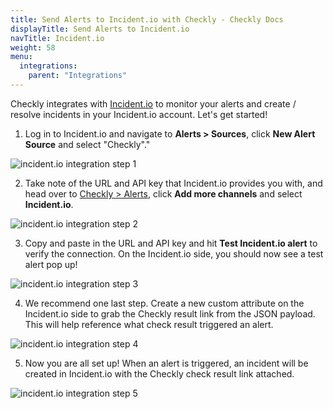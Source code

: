 ```yaml
---
title: Send Alerts to Incident.io with Checkly - Checkly Docs
displayTitle: Send Alerts to Incident.io
navTitle: Incident.io
weight: 58
menu:
  integrations:
    parent: "Integrations"
---
```


Checkly integrates with [Incident.io](https://incident.io/) to monitor your alerts and create / resolve incidents in your Incident.io account. Let's get started!

1. Log in to Incident.io and navigate to **Alerts > Sources**, click **New Alert Source** and select "Checkly"."

![incident.io integration step 1](/docs/images/integrations/incidentio/incident_io_step1.png)

2. Take note of the URL and API key that Incident.io provides you with, and head over to [Checkly > Alerts](https://app.checklyhq.com/alerts/settings), click **Add more channels** and select **Incident.io**.

![incident.io integration step 2](/docs/images/integrations/incidentio/incident_io_step2.png)

3. Copy and paste in the URL and API key and hit **Test Incident.io alert** to verify the connection. On the Incident.io side, you should now see a test alert pop up!

![incident.io integration step 3](/docs/images/integrations/incidentio/incident_io_step3.png)

4. We recommend one last step. Create a new custom attribute on the Incident.io side to grab the Checkly result link from the JSON payload. This will help reference what check result triggered an alert.

![incident.io integration step 4](/docs/images/integrations/incidentio/incident_io_step4.png)

5. Now you are all set up! When an alert is triggered, an incident will be created in Incident.io with the Checkly check result link attached.

![incident.io integration step 5](/docs/images/integrations/incidentio/incident_io_step5.png)

